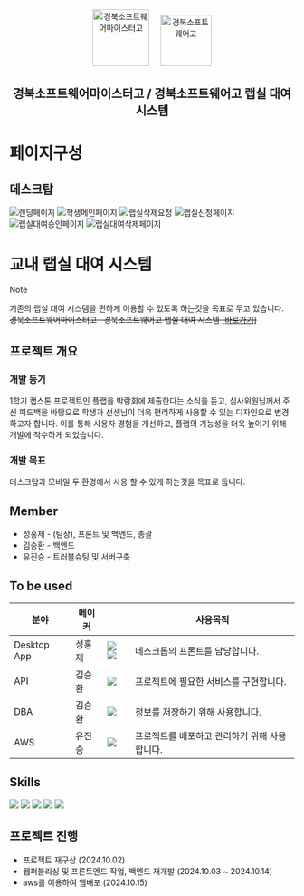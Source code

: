 <div align="center">
  <a href="http://school.gyo6.net/gbsw"><img src="https://raw.github.com/GBSWHS/CI-Signature/main/symbol/symbol-new-only.png" alt="경북소프트웨어마이스터고" width="100" /></a> &nbsp; &nbsp; 
  <a href="http://school.gyo6.net/gbsw"><img src="https://raw.github.com/GBSWHS/CI-Signature/main/symbol/symbol-only.png" alt="경북소프트웨어고" width="90" /></a>

  ## 경북소프트웨어마이스터고 / 경북소프트웨어고 랩실 대여 시스템 
</div>

# 페이지구성 
## 데스크탑
![렌딩페이지](https://github.com/user-attachments/assets/b63cfdda-187b-485e-99d5-e78c49ea86e1)
![학생메인페이지](https://github.com/user-attachments/assets/d13d6cc8-2782-42ac-8d3c-d2ca7ebb7552)
![랩실삭제요청](https://github.com/user-attachments/assets/80d11d2d-3d69-463a-b489-ed62102b2718)
![랩실신청페이지](https://github.com/user-attachments/assets/33af040b-4819-4126-b1a8-e581d9af1b16)
![랩실대여승인페이지](https://github.com/user-attachments/assets/62ffd136-9450-4902-aa6d-eb22d7457e81)
![랩실대여삭제페이지](https://github.com/user-attachments/assets/9451e9ea-df1f-4fde-b236-ef7f5b375aa2)

# 교내 랩실 대여 시스템
> [!note]
> 기존의 랩실 대여 시스템을 편하게 이용할 수 있도록 하는것을 목표로 두고 있습니다. </br>
> ~~경북소프트웨어마이스터고 · 경북소프트웨어고 랩실 대여 시스템 [[바로가기]](http://plab.s3-website.ap-northeast-2.amazonaws.com/)~~

## 프로젝트 개요

### 개발 동기
1학기 캡스톤 프로젝트인 플랩을 박람회에 제출한다는 소식을 듣고, 심사위원님께서 주신 피드백을 바탕으로 학생과 선생님이 더욱 편리하게 사용할 수 있는 디자인으로 변경하고자 합니다. 이를 통해 사용자 경험을 개선하고, 플랩의 기능성을 더욱 높이기 위해 개발에 착수하게 되었습니다.

### 개발 목표
데스크탑과 모바일 두 환경에서 사용 할 수 있게 하는것을 목표로 둡니다.

## Member
* 성홍제 - (팀장), 프론트 및 백엔드, 총괄
* 김승환 - 백엔드
* 유진승 - 트러블슈팅 및 서버구축

## To be used

| 분야 | 메이커 |  | 사용목적 |
| ------------- | ---------------------- | -------------------------- | ---------------- |
| Desktop App | 성홍제 |<img src="https://img.shields.io/badge/React-61DAFB?style=flat-square&logo=React&logoColor=white"/> <img src="https://img.shields.io/badge/Vite-646CFF?style=flat-square&logo=Vite&logoColor=white"/>  | 데스크톱의 프론트를 담당합니다. |
| API | 김승환 |  <a href="https://nestjs.com/"><img src="https://img.shields.io/badge/NestJS-E0234E?style=flat-square&logo=NestJS&logoColor=white"/></a>| 프로젝트에 필요한 서비스를 구현합니다. |
| DBA | 김승환 | <a href="https://www.postgres.com/"><img src="https://img.shields.io/badge/Postgres-4479A1?style=flat-square&logo=MySql&logoColor=white"/></a> | 정보를 저장하기 위해 사용합니다. |
| AWS | 유진승 | <img src="https://img.shields.io/badge/aws-232F3E?style=flat-square&logo=amazonwebservices&logoColor=white"/> | 프로젝트를 배포하고 관리하기 위해 사용합니다. |

## Skills
<a href=""><img src="https://img.shields.io/badge/React-61DAFB?style=for-the-badge&logo=React&logoColor=white"/></a>
<a href="https://nodejs.org/en/"><img src="https://img.shields.io/badge/Node.js-339933?style=for-the-badge&logo=Node.js&logoColor=white"/></a>
<a href="https://www.typescriptlang.org/"><img src="https://img.shields.io/badge/TypeScript-3178C6?style=for-the-badge&logo=TypeScript&logoColor=white"/></a>
<a href="https://nestjs.com/"><img src="https://img.shields.io/badge/NestJS-E0234E?style=for-the-badge&logo=NestJS&logoColor=white"/></a>
<a href="https://www.mysql.com/"><img src="https://img.shields.io/badge/MySql-4479A1?style=for-the-badge&logo=MySql&logoColor=white"/></a>

## 프로젝트 진행
* 프로젝트 재구상 (2024.10.02)
* 웹퍼블리싱 및 프론트엔드 작업, 백엔드 재개발 (2024.10.03 ~ 2024.10.14)
* aws를 이용하여 웹배포 (2024.10.15)

